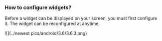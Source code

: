 ### How to configure widgets?

Before a widget can be displayed on your screen, you must first configure it. The widget can be reconfigured at anytime.

![](../newest pics/android/3.6/3.6.3.png)